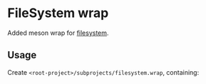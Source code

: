 # FileSystem wrap

Added meson wrap for [filesystem](https://github.com/gulrak/filesystem).

## Usage

Create `<root-project>/subprojects/filesystem.wrap`, containing:
```

```